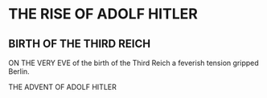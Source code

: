 # THE RISE OF ADOLF HITLER

## BIRTH OF THE THIRD REICH

ON THE VERY EVE of the birth of the Third Reich a feverish tension gripped Berlin.

THE ADVENT OF ADOLF HITLER


